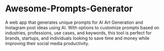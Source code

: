 # Awesome-Prompts-Generator
A web app that generates unique prompts for AI Art Generation and Instagram post ideas using AI. With options to customize prompts based on industries, professions, use cases, and keywords, this tool is perfect for brands, startups, and individuals looking to save time and money while improving their social media productivity.
